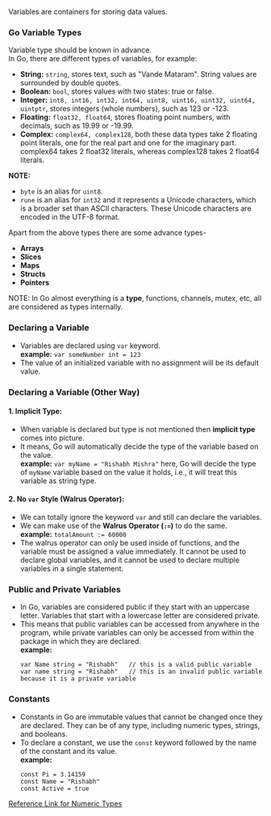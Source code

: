 Variables are containers for storing data values.

### Go Variable Types
Variable type should be known in advance.<br/>
In Go, there are different types of variables, for example:
* **String:** `string`, stores text, such as "Vande Mataram". String values are surrounded by double quotes.
* **Boolean:** `bool`, stores values with two states: true or false.
* **Integer:** `int8, int16, int32, int64, uint8, uint16, uint32, uint64, uintptr`, stores integers (whole numbers), such as 123 or -123.
* **Floating:** `float32, float64`, stores floating point numbers, with decimals, such as 19.99 or -19.99.
* **Complex:** `complex64, complex128`, both these data types take 2 floating point literals, one for the real part and one for the imaginary part. complex64 takes 2 float32 literals, whereas complex128 takes 2 float64 literals.

**NOTE:**
* `byte` is an alias for `uint8`.
* `rune` is an alias for `int32` and it represents a Unicode characters, which is a broader set than ASCII characters. These Unicode characters are encoded in the UTF-8 format.

Apart from the above types there are some advance types-
* **Arrays**
* **Slices**
* **Maps**
* **Structs**
* **Pointers**

NOTE: In Go almost everything is a **type**, functions, channels, mutex, etc, all are considered as types internally.

### Declaring a Variable
* Variables are declared using `var` keyword.<br/>
**example:** `var someNumber int = 123` <br/>
* The value of an initialized variable with no assignment will be its default value.

### Declaring a Variable (Other Way)
#### 1. Implicit Type:
* When variable is declared but type is not mentioned then **implicit type** comes into picture.
* It means, Go will automatically decide the type of the variable based on the value.<br/>
**example:** `var myName = "Rishabh Mishra"` here, Go will decide the type of `myName` variable based on the value it holds, i.e., it will treat this variable as string type.

#### 2. No `var` Style (Walrus Operator):
* We can totally ignore the keyword `var` and still can declare the variables.
* We can make use of the **Walrus Operator (`:=`)** to do the same.<br/>
**example:** `totalAmount := 60000`
* The walrus operator can only be used inside of functions, and the variable must be assigned a value immediately. It cannot be used to declare global variables, and it cannot be used to declare multiple variables in a single statement.

### Public and Private Variables
* In Go, variables are considered public if they start with an uppercase letter. Variables that start with a lowercase letter are considered private.
* This means that public variables can be accessed from anywhere in the program, while private variables can only be accessed from within the package in which they are declared.<br/>
**example:**
    ```
    var Name string = "Rishabh"   // this is a valid public variable
    var name string = "Rishabh"   // this is an invalid public variable because it is a private variable
    ```

### Constants
* Constants in Go are immutable values that cannot be changed once they are declared. They can be of any type, including numeric types, strings, and booleans.
* To declare a constant, we use the `const` keyword followed by the name of the constant and its value.<br/>
**example:**
    ```
    const Pi = 3.14159
    const Name = "Rishabh"
    const Active = true
    ```

[Reference Link for Numeric Types](https://go.dev/ref/spec#Numeric_types)